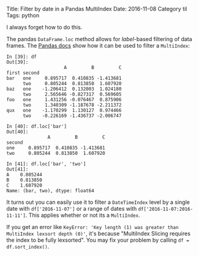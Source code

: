 Title: Filter by date in a Pandas MultiIndex
Date: 2016-11-08
Category til
Tags: python

I always forget how to do this.

The pandas `DataFrame.loc` method allows for _label_-based filtering of data frames. The [Pandas docs](http://pandas.pydata.org/pandas-docs/stable/advanced.html#advanced-indexing-with-hierarchical-index) show how it can be used to filter a `MultiIndex`:

```
In [39]: df
Out[39]:
                     A         B         C
first second
bar   one     0.895717  0.410835 -1.413681
      two     0.805244  0.813850  1.607920
baz   one    -1.206412  0.132003  1.024180
      two     2.565646 -0.827317  0.569605
foo   one     1.431256 -0.076467  0.875906
      two     1.340309 -1.187678 -2.211372
qux   one    -1.170299  1.130127  0.974466
      two    -0.226169 -1.436737 -2.006747

In [40]: df.loc['bar']
Out[40]:
               A         B         C
second
one     0.895717  0.410835 -1.413681
two     0.805244  0.813850  1.607920

In [41]: df.loc['bar', 'two']
Out[41]:
A    0.805244
B    0.813850
C    1.607920
Name: (bar, two), dtype: float64
```

It turns out you can easily use it to filter a `DateTimeIndex` level by a single date with `df['2016-11-07']` or a range of dates with `df['2016-11-07:2016-11-11']`. This applies whether or not its a `MultiIndex`.

If you get an error like `KeyError: 'Key length (1) was greater than MultiIndex lexsort depth (0)'`, it's because "MultiIndex Slicing requires the index to be fully lexsorted". You may fix your problem by calling `df = df.sort_index()`.
